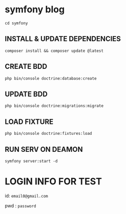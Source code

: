 # symfony blog 

`cd symfony`

## INSTALL & UPDATE DEPENDENCIES

`composer install && composer update @latest`

## CREATE BDD

`php bin/console doctrine:database:create`

## UPDATE BDD

`php bin/console doctrine:migrations:migrate`

## LOAD FIXTURE

`php bin/console doctrine:fixtures:load` 

## RUN SERV ON DEAMON

`symfony server:start -d`

# LOGIN INFO FOR TEST

id: `email0@gmail.com`

pwd : `password`
